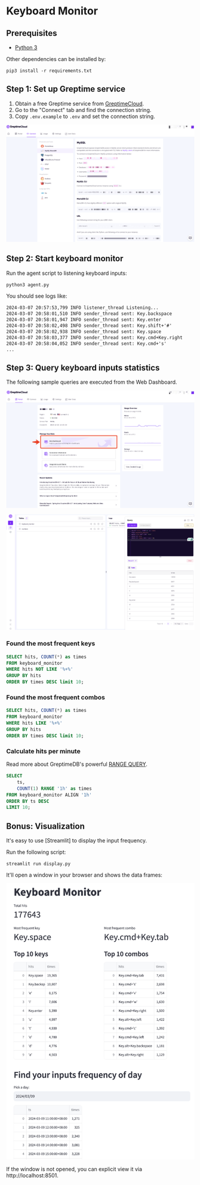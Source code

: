 # Keyboard Monitor

## Prerequisites

* [Python 3](https://www.python.org/downloads/)

Other dependencies can be installed by:

```shell
pip3 install -r requirements.txt
```

## Step 1: Set up Greptime service

1. Obtain a free Greptime service from [GreptimeCloud](https://console.greptime.cloud/). 
2. Go to the "Connect" tab and find the connection string.
3. Copy `.env.example` to `.env` and set the connection string.

![Connection](/media/connstr.png)

## Step 2: Start keyboard monitor

Run the agent script to listening keyboard inputs:

```shell
python3 agent.py
```

You should see logs like:

```
2024-03-07 20:57:53,799 INFO listener_thread Listening...
2024-03-07 20:58:01,510 INFO sender_thread sent: Key.backspace
2024-03-07 20:58:01,947 INFO sender_thread sent: Key.enter
2024-03-07 20:58:02,498 INFO sender_thread sent: Key.shift+'#'
2024-03-07 20:58:02,938 INFO sender_thread sent: Key.space
2024-03-07 20:58:03,377 INFO sender_thread sent: Key.cmd+Key.right
2024-03-07 20:58:04,052 INFO sender_thread sent: Key.cmd+'s'
...
```

## Step 3: Query keyboard inputs statistics

The following sample queries are executed from the Web Dashboard.

![Portal](/media/portal.png)

![Dashboard](media/dashboard.png)

### Found the most frequent keys

```sql
SELECT hits, COUNT(*) as times
FROM keyboard_monitor
WHERE hits NOT LIKE '%+%'
GROUP BY hits
ORDER BY times DESC limit 10;
```

### Found the most frequent combos

```sql
SELECT hits, COUNT(*) as times
FROM keyboard_monitor
WHERE hits LIKE '%+%'
GROUP BY hits
ORDER BY times DESC limit 10;
```

### Calculate hits per minute

Read more about GreptimeDB's powerful [RANGE QUERY](https://docs.greptime.com/reference/sql/range).

```sql
SELECT
    ts,
    COUNT(1) RANGE '1h' as times
FROM keyboard_monitor ALIGN '1h'
ORDER BY ts DESC
LIMIT 10;
```

## Bonus: Visualization

It's easy to use [Streamlit] to display the input frequency.

Run the following script:

```shell
streamlit run display.py
```

It'll open a window in your browser and shows the data frames:

![Streamlit Display](media/streamlit-display.png)

If the window is not opened, you can explicit view it via http://localhost:8501.

